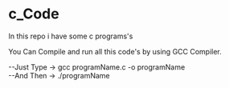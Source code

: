 # c_Code
In this repo i have some c programs's

You Can Compile and run all this code's by using GCC Compiler.

--Just Type ->  gcc programName.c -o programName
</br>
--And Then -> ./programName
